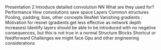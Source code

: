 Presentation 2
Introduce detailed convolution NN 
What are they used for?
Performance
How convolutions save space
Layers
Common structures
Pooling, padding, bias, other concepts
ResNet
Vanishing gradients : Motivation for resnet (gradients get less effective as network depth increases)
Identify layers should be able to be introduced with no negative consequences, but this is not true in a normal 
Structure
Blocks 
Shortcut or feedforward
Challenges we might face
Gpu and other engineering considerations
